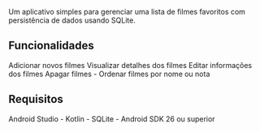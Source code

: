 Um aplicativo simples para gerenciar uma lista de filmes favoritos com persistência de dados usando SQLite. 
## Funcionalidades 
Adicionar novos filmes 
Visualizar detalhes dos filmes 
Editar informações dos filmes 
Apagar filmes - Ordenar filmes por nome ou nota
## Requisitos 
Android Studio - Kotlin - SQLite - Android SDK 26 ou superior
